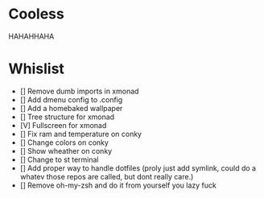 # Cooless
HAHAHHAHA

# Whislist
- [] Remove dumb imports in xmonad
- [] Add dmenu config to .config
- [] Add a homebaked wallpaper
- [] Tree structure for xmonad
- [V] Fullscreen for xmonad
- [] Fix ram and temperature on conky
- [] Change colors on conky
- [] Show wheather on conky
- [] Change to st terminal
- [] Add proper way to handle dotfiles (proly just add symlink, could do a whatev those repos are called, but dont really care.)
- [] Remove oh-my-zsh and do it from yourself you lazy fuck
